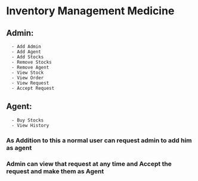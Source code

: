 # Inventory Management Medicine
  ## Admin:
      - Add Admin
      - Add Agent
      - Add Stocks
      - Remove Stocks
      - Remove Agent
      - View Stock
      - View Order
      - View Request
      - Accept Request
  ## Agent:
      - Buy Stocks
      - View History

  ### As Addition to this a normal user can request admin to add him as agent
  ### Admin can view that request at any time and Accept the request and make them as Agent
